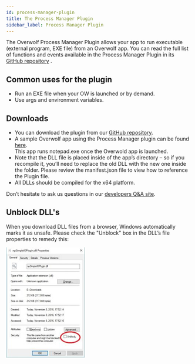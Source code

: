 ```yaml
---
id: process-manager-plugin
title: The Process Manager Plugin
sidebar_label: Process Manager Plugin
---
```


The Overwolf Process Manager Plugin allows your app to run executable (external program, EXE file) from an Overwolf app.
You can read the full list of functions and events available in the Process Manager Plugin in its [GitHub repository](https://github.com/overwolf/overwolf-plugins/tree/master/sample_apps/process_manager) .

## Common uses for the plugin

* Run an EXE file when your OW is launched or by demand.
* Use args and environment variables.

## Downloads

* You can download the plugin from our [GitHub repository](https://github.com/overwolf/overwolf-plugins/tree/master/sample_apps/process_manager).
* A sample Overwolf app using the Process Manager plugin can be found [here](https://github.com/overwolf/overwolf-plugins/tree/master/sample_apps/process_manager).  
  This app runs notepad.exe once the Overwold app is launched.
* Note that the DLL file is placed inside of the app’s directory – so if you recompile it, you’ll need to replace the old DLL with the new one inside the folder. Please review the manifest.json file to view how to reference the Plugin file.
* All DLLs should be compiled for the x64 platform.

Don’t hesitate to ask us questions in our [developers Q&A site](https://discuss.developers.overwolf.com/).

## Unblock DLL's

When you download DLL files from a browser, Windows automatically marks it as unsafe. Please check the "Unblock" box in the DLL’s file properties to remedy this:

![Unblock dll](../assets/unblock_dll.jpg)

